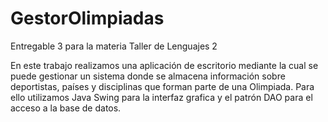 # GestorOlimpiadas
Entregable 3 para la materia Taller de Lenguajes 2

En este trabajo realizamos una aplicación de escritorio mediante la cual se puede gestionar un sistema donde se almacena información sobre deportistas, países y disciplinas que 
forman parte de una Olimpiada. Para ello utilizamos Java Swing para la interfaz grafica y el patrón DAO para el acceso a la base de datos. 
